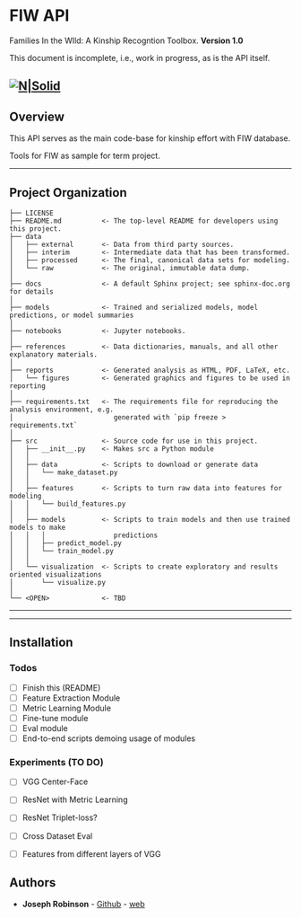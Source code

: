 # FIW API
Families In the WIld: A Kinship Recogntion Toolbox.
**Version 1.0**

This document is incomplete, i.e., work in progress, as is the API itself.

[![N|Solid](reports/teaser_image.jpg)](reports/teaser_image.jpg)
------------
## Overview

This API serves as the main code-base for kinship effort with FIW database. 



Tools for FIW as sample for term project.

------------
## Project Organization


    ├── LICENSE
    ├── README.md          <- The top-level README for developers using this project.
    ├── data
    │   ├── external       <- Data from third party sources.
    │   ├── interim        <- Intermediate data that has been transformed.
    │   ├── processed      <- The final, canonical data sets for modeling.
    │   └── raw            <- The original, immutable data dump.
    │
    ├── docs               <- A default Sphinx project; see sphinx-doc.org for details
    │
    ├── models             <- Trained and serialized models, model predictions, or model summaries
    │
    ├── notebooks          <- Jupyter notebooks.
    │
    ├── references         <- Data dictionaries, manuals, and all other explanatory materials.
    │
    ├── reports            <- Generated analysis as HTML, PDF, LaTeX, etc.
    │   └── figures        <- Generated graphics and figures to be used in reporting
    │
    ├── requirements.txt   <- The requirements file for reproducing the analysis environment, e.g.
    │                         generated with `pip freeze > requirements.txt`
    │
    ├── src                <- Source code for use in this project.
    │   ├── __init__.py    <- Makes src a Python module
    │   │
    │   ├── data           <- Scripts to download or generate data
    │   │   └── make_dataset.py
    │   │
    │   ├── features       <- Scripts to turn raw data into features for modeling
    │   │   └── build_features.py
    │   │
    │   ├── models         <- Scripts to train models and then use trained models to make
    │   │   │                 predictions
    │   │   ├── predict_model.py
    │   │   └── train_model.py
    │   │
    │   └── visualization  <- Scripts to create exploratory and results oriented visualizations
    │       └── visualize.py
    │
    └── <OPEN>             <- TBD


--------

------------
## Installation


### Todos
- [ ] Finish this (README)
- [ ] Feature Extraction Module 
- [ ] Metric Learning Module
- [ ] Fine-tune module
- [ ] Eval module
- [ ] End-to-end scripts demoing usage of modules

### Experiments (TO DO)
- [ ] VGG Center-Face
- [ ] ResNet with Metric Learning
- [ ] ResNet Triplet-loss?
- [ ] Cross Dataset Eval
- [ ] Features from different layers of VGG


   
## Authors
* **Joseph Robinson** - [Github](https://github.com/huskyjo) - [web](http://www.jrobsvision.com)